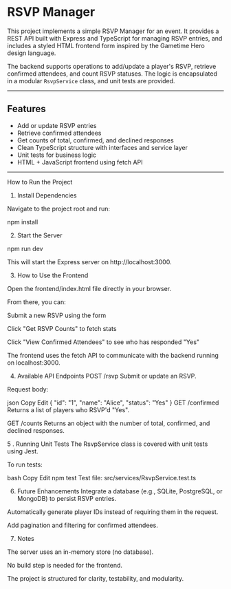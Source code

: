 # RSVP Manager

This project implements a simple RSVP Manager for an event. It provides a REST API built with Express and TypeScript for managing RSVP entries, and includes a styled HTML frontend form inspired by the Gametime Hero design language.

The backend supports operations to add/update a player's RSVP, retrieve confirmed attendees, and count RSVP statuses. The logic is encapsulated in a modular `RsvpService` class, and unit tests are provided.

---

## Features

- Add or update RSVP entries
- Retrieve confirmed attendees
- Get counts of total, confirmed, and declined responses
- Clean TypeScript structure with interfaces and service layer
- Unit tests for business logic
- HTML + JavaScript frontend using fetch API

---

How to Run the Project

1. Install Dependencies

Navigate to the project root and run:

npm install

2. Start the Server

npm run dev

This will start the Express server on http://localhost:3000.

3. How to Use the Frontend


Open the frontend/index.html file directly in your browser.

From there, you can:

Submit a new RSVP using the form

Click "Get RSVP Counts" to fetch stats

Click "View Confirmed Attendees" to see who has responded "Yes"

The frontend uses the fetch API to communicate with the backend running on localhost:3000.


4. Available API Endpoints
POST /rsvp
Submit or update an RSVP.

Request body:

json
Copy
Edit
{
  "id": "1",
  "name": "Alice",
  "status": "Yes"
}
GET /confirmed
Returns a list of players who RSVP'd "Yes".

GET /counts
Returns an object with the number of total, confirmed, and declined responses.

5 . Running Unit Tests
The RsvpService class is covered with unit tests using Jest.

To run tests:

bash
Copy
Edit
npm test
Test file:
src/services/RsvpService.test.ts


6. Future Enhancements
Integrate a database (e.g., SQLite, PostgreSQL, or MongoDB) to persist RSVP entries.

Automatically generate player IDs instead of requiring them in the request.

Add pagination and filtering for confirmed attendees.


7. Notes

The server uses an in-memory store (no database).

No build step is needed for the frontend.

The project is structured for clarity, testability, and modularity.